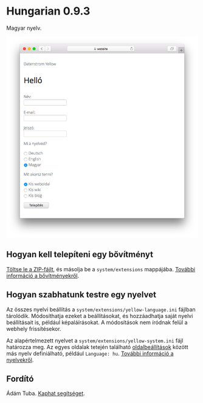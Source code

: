 # Hungarian 0.9.3

Magyar nyelv.

<p align="center"><img src="SCREENSHOT.png" alt="Képernyőkép"></p>

## Hogyan kell telepíteni egy bővítményt

[Töltse le a ZIP-fájlt](https://github.com/annaesvensson/yellow-language/raw/main/downloads/hungarian.zip), és másolja be a `system/extensions` mappájába. [További információ a bővítményekről](https://github.com/annaesvensson/yellow-update).

## Hogyan szabhatunk testre egy nyelvet

Az összes nyelvi beállítás a `system/extensions/yellow-language.ini` fájlban tárolódik. Módosíthatja ezeket a beállításokat, és hozzáadhatja saját nyelvi beállításait is, például képaláírásokat. A módosítások nem íródnak felül a webhely frissítésekor.

Az alapértelmezett nyelvet a `system/extensions/yellow-system.ini` fájl határozza meg. Az egyes oldalak tetején található [oldalbeállítások](https://github.com/annaesvensson/yellow-core#settings-page) között más nyelv definiálható, például `Language: hu`. [További információ a nyelvekről](https://datenstrom.se/yellow/help/how-to-customise-a-language).

## Fordító

Ádám Tuba. [Kaphat segítséget](https://datenstrom.se/yellow/help/).
